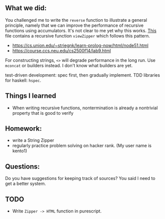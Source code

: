 ## What we did:

You challenged me to write the `reverse` function to illustrate a general
principle, namely that we can improve the performance of recursive functions
using accumulators. It's not clear to me yet why this works. [This](./Notes.hs)
file contains a recursive function `viewZipper` which follows this pattern.

- https://cs.union.edu/~striegnk/learn-prolog-now/html/node51.html
- https://course.ccs.neu.edu/cs2500f14/lab9.html

For constructing strings, `<>` will degrade performance in the long run. Use
`mconcat` or builders instead. I don't know what builders are yet.

test-driven development: spec first, then gradually implement.
TDD libraries for haskell: `hspec`.

## Things I learned

- When writing recursive functions, nontermination is already a nontrivial
  property that is good to verify

## Homework:

- write a String Zipper
- regularly practice problem solving on hacker rank. (My user name is kento1)

## Questions:

Do you have suggestions for keeping track of sources? You said I need to get a
better system.

## TODO

- Write `Zipper -> HTML` function in purescript.
